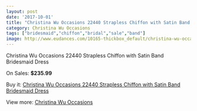```yaml
---
layout: post
date: '2017-10-01'
title: "Christina Wu Occasions 22440 Strapless Chiffon with Satin Band Bridesmaid Dress"
category: Christina Wu Occasions
tags: ["bridesmaid","chiffon","bridal","sale","band"]
image: http://www.eudances.com/10165-thickbox_default/christina-wu-occasions-22440-strapless-chiffon-with-satin-band-bridesmaid-dress.jpg
---
```

Christina Wu Occasions 22440 Strapless Chiffon with Satin Band Bridesmaid Dress

On Sales: **$235.99**
<a href="https://www.eudances.com/en/christina-wu-occasions/3330-christina-wu-occasions-22440-strapless-chiffon-with-satin-band-bridesmaid-dress.html"><amp-img layout="responsive" width="600" height="600" src="//www.eudances.com/10165-thickbox_default/christina-wu-occasions-22440-strapless-chiffon-with-satin-band-bridesmaid-dress.jpg" alt="Christina Wu Occasions 22440 Strapless Chiffon with Satin Band Bridesmaid Dress 0" /></a>
<a href="https://www.eudances.com/en/christina-wu-occasions/3330-christina-wu-occasions-22440-strapless-chiffon-with-satin-band-bridesmaid-dress.html"><amp-img layout="responsive" width="600" height="600" src="//www.eudances.com/10168-thickbox_default/christina-wu-occasions-22440-strapless-chiffon-with-satin-band-bridesmaid-dress.jpg" alt="Christina Wu Occasions 22440 Strapless Chiffon with Satin Band Bridesmaid Dress 1" /></a>
<a href="https://www.eudances.com/en/christina-wu-occasions/3330-christina-wu-occasions-22440-strapless-chiffon-with-satin-band-bridesmaid-dress.html"><amp-img layout="responsive" width="600" height="600" src="//www.eudances.com/10167-thickbox_default/christina-wu-occasions-22440-strapless-chiffon-with-satin-band-bridesmaid-dress.jpg" alt="Christina Wu Occasions 22440 Strapless Chiffon with Satin Band Bridesmaid Dress 2" /></a>
<a href="https://www.eudances.com/en/christina-wu-occasions/3330-christina-wu-occasions-22440-strapless-chiffon-with-satin-band-bridesmaid-dress.html"><amp-img layout="responsive" width="600" height="600" src="//www.eudances.com/10166-thickbox_default/christina-wu-occasions-22440-strapless-chiffon-with-satin-band-bridesmaid-dress.jpg" alt="Christina Wu Occasions 22440 Strapless Chiffon with Satin Band Bridesmaid Dress 3" /></a>

Buy it: [Christina Wu Occasions 22440 Strapless Chiffon with Satin Band Bridesmaid Dress](https://www.eudances.com/en/christina-wu-occasions/3330-christina-wu-occasions-22440-strapless-chiffon-with-satin-band-bridesmaid-dress.html "Christina Wu Occasions 22440 Strapless Chiffon with Satin Band Bridesmaid Dress")

View more: [Christina Wu Occasions](https://www.eudances.com/en/59-christina-wu-occasions "Christina Wu Occasions")